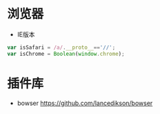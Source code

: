 # 浏览器

- IE版本

```js
var isSafari = /a/.__proto__=='//';
var isChrome = Boolean(window.chrome);
```

# 插件库

- bowser https://github.com/lancedikson/bowser